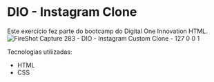 # DIO - Instagram Clone
Este exercício fez parte do bootcamp do Digital One Innovation HTML.
![FireShot Capture 283 - DIO - Instagram Custom Clone - 127 0 0 1](https://user-images.githubusercontent.com/8540147/111207571-8fe3c100-85a8-11eb-981e-6008399cad98.png)

Tecnologias utilizadas:
* HTML
* CSS
